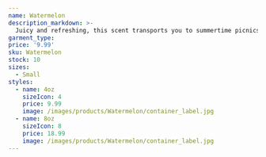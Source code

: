 ```yaml
---
name: Watermelon
description_markdown: >-
  Juicy and refreshing, this scent transports you to summertime picnics with its sweet and vibrant aroma.
garment_type:
price: '9.99'
sku: Watermelon
stock: 10
sizes:
  - Small
styles:
  - name: 4oz
    sizeIcon: 4
    price: 9.99
    image: /images/products/Watermelon/container_label.jpg
  - name: 8oz
    sizeIcon: 8
    price: 18.99
    image: /images/products/Watermelon/container_label.jpg
---
```

